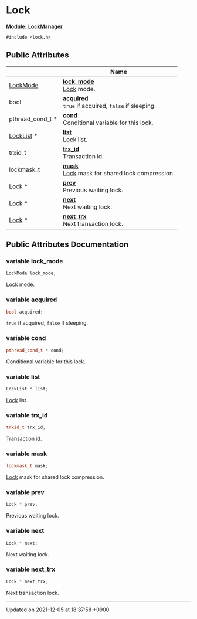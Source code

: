 

# Lock

**Module:** **[LockManager](/Modules/LockManager)**






`#include <lock.h>`

## Public Attributes

|                | Name           |
| -------------- | -------------- |
| <a href="/Modules/LockManager#enum-lockmode">LockMode</a> | **[lock_mode](/Classes/Lock#variable-lock_mode)** <br><a href="/Classes/Lock">Lock</a> mode.  |
| bool | **[acquired](/Classes/Lock#variable-acquired)** <br><code>true</code> if acquired, <code>false</code> if sleeping.  |
| pthread_cond_t * | **[cond](/Classes/Lock#variable-cond)** <br>Conditional variable for this lock.  |
| <a href="/Classes/LockList">LockList</a> * | **[list](/Classes/Lock#variable-list)** <br><a href="/Classes/Lock">Lock</a> list.  |
| trxid_t | **[trx_id](/Classes/Lock#variable-trx_id)** <br>Transaction id.  |
| lockmask_t | **[mask](/Classes/Lock#variable-mask)** <br><a href="/Classes/Lock">Lock</a> mask for shared lock compression.  |
| <a href="/Classes/Lock">Lock</a> * | **[prev](/Classes/Lock#variable-prev)** <br>Previous waiting lock.  |
| <a href="/Classes/Lock">Lock</a> * | **[next](/Classes/Lock#variable-next)** <br>Next waiting lock.  |
| <a href="/Classes/Lock">Lock</a> * | **[next_trx](/Classes/Lock#variable-next_trx)** <br>Next transaction lock.  |

## Public Attributes Documentation

### variable lock_mode

```cpp
LockMode lock_mode;
```

<a href="/Classes/Lock">Lock</a> mode. 

### variable acquired

```cpp
bool acquired;
```

<code>true</code> if acquired, <code>false</code> if sleeping. 

### variable cond

```cpp
pthread_cond_t * cond;
```

Conditional variable for this lock. 

### variable list

```cpp
LockList * list;
```

<a href="/Classes/Lock">Lock</a> list. 

### variable trx_id

```cpp
trxid_t trx_id;
```

Transaction id. 

### variable mask

```cpp
lockmask_t mask;
```

<a href="/Classes/Lock">Lock</a> mask for shared lock compression. 

### variable prev

```cpp
Lock * prev;
```

Previous waiting lock. 

### variable next

```cpp
Lock * next;
```

Next waiting lock. 

### variable next_trx

```cpp
Lock * next_trx;
```

Next transaction lock. 

-------------------------------

Updated on 2021-12-05 at 18:37:58 +0900